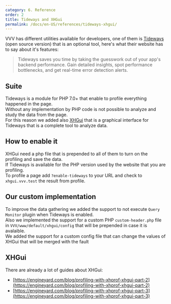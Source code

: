 ```yaml
---
category: 6. Reference
order: 2
title: Tideways and XHGui
permalink: /docs/en-US/references/tideways-xhgui/
---
```


VVV has different utilities available for developers, one of them is [Tideways](https://github.com/tideways/php-xhprof-extension) (open source version) that is an optional tool, here's what their website has to say about it's features:

> Tideways saves you time by taking the guesswork out of your app's backend performance. Gain detailed insights, spot performance bottlenecks, and get real-time error detection alerts. 

## Suite

Tideways is a module for PHP 7.0+ that enable to profile everything happened in the page.  
Without any implementation by PHP code is not possible to analyze and study the data from the page.  
For this reason we added also [XHGui](https://github.com/perftools/xhgui) that is a graphical interface for Tideways that is a complete tool to analyze data.  

## How to enable it

XHGui need a php file that is prepended to all of them to turn on the profiling and save the data.  
If Tideways is available for the PHP version used by the website that you are profiling.  
To profile a page add `?enable-tideways` to your URL and check to `xhgui.vvv.test` the result from profile.

## Our custom implementation

To improve the data gathering we added the support to not execute `Query Monitor` plugin when Tideways is enabled.  
Also we implemented the support for a custom PHP `custom-header.php` file in `VVV/www/default/xhgui/config` that will be prepended in case it is avalaible.  
We added the support for a custom config file that can change the values of XHGui that will be merged with the fault 

## XHGui
There are already a lot of guides about XHGui:

  * [https://engineyard.com/blog/profiling-with-xhprof-xhgui-part-2](https://engineyard.com/blog/profiling-with-xhprof-xhgui-part-2)
  * [https://engineyard.com/blog/profiling-with-xhprof-xhgui-part-3](https://engineyard.com/blog/profiling-with-xhprof-xhgui-part-3)
